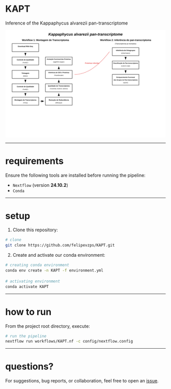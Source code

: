 # KAPT
Inference of the Kappaphycus alvarezii pan-transcriptome

![](https://github.com/felipevzps/KAPT/blob/main/images/pipeline.svg)

---

# requirements

Ensure the following tools are installed before running the pipeline:

- `Nextflow` (version **24.10.2**)
- `Conda`

---

# setup

1. Clone this repository:

```bash
# clone
git clone https://github.com/felipevzps/KAPT.git
```

2. Create and activate our conda environment:

```bash
# creating conda environment
conda env create -n KAPT -f environment.yml

# activating environment
conda activate KAPT
```

---

# how to run

From the project root directory, execute:

```bash
# run the pipeline
nextflow run workflows/KAPT.nf -c config/nextflow.config
```

---

# questions?

For suggestions, bug reports, or collaboration, feel free to open an [issue](https://github.com/felipevzps/KAPT/issues).

